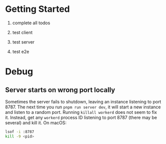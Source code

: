 # Getting Started

1. complete all todos

2. test client

3. test server

4. test e2e

# Debug

## Server starts on wrong port locally

Sometimes the server fails to shutdown, leaving an instance listening to port 8787. The next time you run `pnpm run server dev`, it will start a new instance and listen to a random port. Running `killall workerd` does not seem to fix it. Instead, get any `workerd` process ID listening to port 8787 (there may be several) and kill it. On macOS:

```sh
lsof -i :8787
kill -9 <pid>
```
